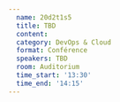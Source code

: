 ```yaml
---
  name: 20d2t1s5
  title: TBD
  content:
  category: DevOps & Cloud
  format: Conférence
  speakers: TBD
  room: Auditorium
  time_start: '13:30'
  time_end: '14:15'
---
```


